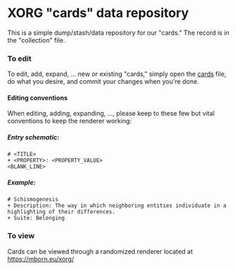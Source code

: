 # XORG "cards" data repository

This is a simple dump/stash/data repository for our "cards." 
The record is in the "collection" file.



### To edit
To edit, add, expand, ... new or existing "cards," simply open the [cards](https://github.com/XORGanon/cards/edit/main/cards) file, do what you desire, and commit your changes when you're done.


#### Editing conventions
When editing, adding, expanding, ..., please keep to these few but vital conventions to keep the renderer working:

##### Entry schematic:
    # <TITLE>
    + <PROPERTY>: <PROPERTY_VALUE>
    <BLANK_LINE>

##### Example:
    # Schismogenesis
    + Description: The way in which neighboring entities individuate in a highlighting of their differences.
    + Suite: Belonging



### To view
Cards can be viewed through a randomized renderer located at https://mborn.eu/xorg/

